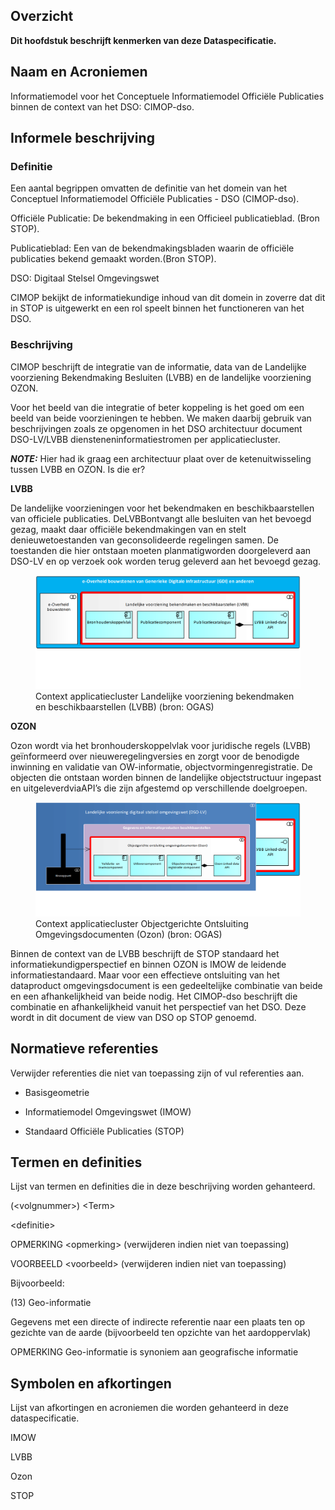 Overzicht
---------

**Dit hoofdstuk beschrijft kenmerken van deze Dataspecificatie.**

Naam en Acroniemen
------------------

Informatiemodel voor het Conceptuele Informatiemodel Officiële Publicaties binnen de context van het DSO: CIMOP-dso.

Informele beschrijving
----------------------

### Definitie

Een aantal begrippen omvatten de definitie van het domein van het Conceptuel Informatiemodel Officiële Publicaties - DSO (CIMOP-dso).

Officiële Publicatie: De bekendmaking in een Officieel publicatieblad. (Bron STOP).

Publicatieblad: Een van de bekendmakingsbladen waarin de officiële publicaties bekend gemaakt worden.(Bron STOP).

DSO: Digitaal Stelsel Omgevingswet

CIMOP bekijkt de informatiekundige inhoud van dit domein in zoverre dat dit in STOP is uitgewerkt en een rol speelt binnen het functioneren van het DSO.

### Beschrijving

CIMOP beschrijft de integratie van de informatie, data van de Landelijke voorziening Bekendmaking Besluiten (LVBB) en de landelijke voorziening OZON.

Voor het beeld van die integratie of beter koppeling is het goed om een beeld van beide voorzieningen te hebben. We maken daarbij gebruik van beschrijvingen zoals ze opgenomen in het DSO architectuur document DSO-LV/LVBB diensteneninformatiestromen per applicatiecluster.

**_NOTE:_** Hier had ik graag een architectuur plaat over de ketenuitwisseling tussen LVBB en OZON. Is die er?

**LVBB**

De landelijke voorzieningen voor het bekendmaken en beschikbaarstellen van officiele publicaties. DeLVBBontvangt alle besluiten van het bevoegd gezag, maakt daar officiële bekendmakingen van en stelt denieuwetoestanden van geconsolideerde regelingen samen. De toestanden die hier ontstaan moeten planmatigworden doorgeleverd aan DSO-LV en op verzoek ook worden terug geleverd aan het bevoegd gezag.


<figure id="Figuur_1">
<img src="docs/media/LVBB-architectuur.png" alt="">
<figcaption>Context applicatiecluster Landelijke voorziening bekendmaken en beschikbaarstellen (LVBB) (bron: OGAS)</figcaption>
</figure>

**OZON**

Ozon wordt via het bronhouderskoppelvlak voor juridische regels (LVBB) geïnformeerd over nieuweregelingversies en zorgt voor de benodigde inwinning en validatie van OW-informatie, objectvormingenregistratie. De objecten die ontstaan worden binnen de landelijke objectstructuur ingepast en uitgeleverdviaAPI’s die zijn afgestemd op verschillende doelgroepen.


<figure id="Figuur_2">
<img src="docs/media/OZON-architectuur.png" alt="">
<figcaption>Context applicatiecluster Objectgerichte Ontsluiting Omgevingsdocumenten (Ozon) (bron: OGAS)</figcaption>
</figure>


Binnen de context van de LVBB beschrijft de STOP standaard het informatiekundigperspectief en binnen OZON is IMOW de leidende informatiestandaard. Maar voor een effectieve ontsluiting van het dataproduct omgevingsdocument is een gedeeltelijke combinatie van beide en een afhankelijkheid van beide nodig. Het CIMOP-dso beschrijft die combinatie en afhankelijkheid vanuit het perspectief van het DSO. Deze wordt in dit document de view van DSO op STOP genoemd.


Normatieve referenties
----------------------

Verwijder referenties die niet van toepassing zijn of vul referenties aan.

-	Basisgeometrie

-   Informatiemodel Omgevingswet (IMOW)

-   Standaard Officiële Publicaties (STOP)



Termen en definities
--------------------

Lijst van termen en definities die in deze beschrijving worden gehanteerd.

(\<volgnummer\>) \<Term\>

\<definitie\>

OPMERKING \<opmerking\> (verwijderen indien niet van toepassing)

VOORBEELD \<voorbeeld\> (verwijderen indien niet van toepassing)

Bijvoorbeeld:

(13) Geo-informatie

Gegevens met een directe of indirecte referentie naar een plaats ten op gezichte
van de aarde (bijvoorbeeld ten opzichte van het aardoppervlak)

OPMERKING Geo-informatie is synoniem aan geografische informatie

Symbolen en afkortingen
-----------------------

Lijst van afkortingen en acroniemen die worden gehanteerd in deze
dataspecificatie.

IMOW

LVBB

Ozon

STOP


